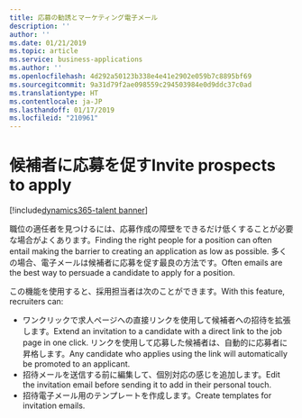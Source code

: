 ```yaml
---
title: 応募の勧誘とマーケティング電子メール
description: ''
author: ''
ms.date: 01/21/2019
ms.topic: article
ms.service: business-applications
ms.author: ''
ms.openlocfilehash: 4d292a50123b338e4e41e2902e059b7c8895bf69
ms.sourcegitcommit: 9a31d79f2ae098559c294503984e0d9ddc37c0ad
ms.translationtype: HT
ms.contentlocale: ja-JP
ms.lasthandoff: 01/17/2019
ms.locfileid: "210961"
---
```

# <a name="invite-prospects-to-apply"></a><span data-ttu-id="24f31-102">候補者に応募を促す</span><span class="sxs-lookup"><span data-stu-id="24f31-102">Invite prospects to apply</span></span> 
[!include[dynamics365-talent banner](../../includes/dynamics365-talent.md)]

<span data-ttu-id="24f31-103">職位の適任者を見つけるには、応募作成の障壁をできるだけ低くすることが必要な場合がよくあります。</span><span class="sxs-lookup"><span data-stu-id="24f31-103">Finding the right people for a position can often entail making the barrier to creating an application as low as possible.</span></span> <span data-ttu-id="24f31-104">多くの場合、電子メールは候補者に応募を促す最良の方法です。</span><span class="sxs-lookup"><span data-stu-id="24f31-104">Often emails are the best way to persuade a candidate to apply for a position.</span></span> 

<span data-ttu-id="24f31-105">この機能を使用すると、採用担当者は次のことができます。</span><span class="sxs-lookup"><span data-stu-id="24f31-105">With this feature, recruiters can:</span></span>

- <span data-ttu-id="24f31-106">ワンクリックで求人ページへの直接リンクを使用して候補者への招待を拡張します。</span><span class="sxs-lookup"><span data-stu-id="24f31-106">Extend an invitation to a candidate with a direct link to the job page in one click.</span></span> <span data-ttu-id="24f31-107">リンクを使用して応募した候補者は、自動的に応募者に昇格します。</span><span class="sxs-lookup"><span data-stu-id="24f31-107">Any candidate who applies using the link will automatically be promoted to an applicant.</span></span>
- <span data-ttu-id="24f31-108">招待メールを送信する前に編集して、個別対応の感じを追加します。</span><span class="sxs-lookup"><span data-stu-id="24f31-108">Edit the invitation email before sending it to add in their personal touch.</span></span>
- <span data-ttu-id="24f31-109">招待電子メール用のテンプレートを作成します。</span><span class="sxs-lookup"><span data-stu-id="24f31-109">Create templates for invitation emails.</span></span>
